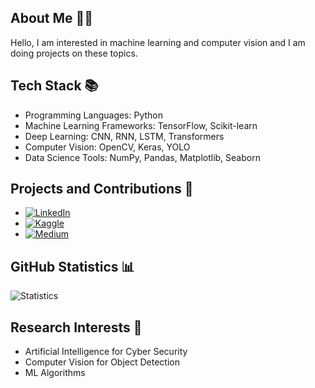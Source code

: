 ## About Me 👩‍💻 

Hello, I am interested in machine learning and computer vision and I am doing projects on these topics.


## Tech Stack 📚

- Programming Languages: Python
- Machine Learning Frameworks: TensorFlow, Scikit-learn
- Deep Learning: CNN, RNN, LSTM, Transformers
- Computer Vision: OpenCV, Keras, YOLO
- Data Science Tools: NumPy, Pandas, Matplotlib, Seaborn


## Projects and Contributions 🌟

- [![LinkedIn](https://img.shields.io/badge/LinkedIn-yourlinkedinprofile-blue)](https://www.linkedin.com/in/zeyneppacikgoz/)
- [![Kaggle](https://img.shields.io/badge/Kaggle-yourkaggleprofile-blue)](https://www.kaggle.com/zeynepaacikgoz)
- [![Medium](https://img.shields.io/badge/Medium-yourmediumprofile-black)](https://medium.com/@zzeynepacikgozz)


## GitHub Statistics 📊

![Statistics](https://github-readme-stats.vercel.app/api?username=yourgithubusername&show_icons=true)


## Research Interests 🔭

- Artificial Intelligence for Cyber Security
- Computer Vision for Object Detection 
- ML Algorithms
